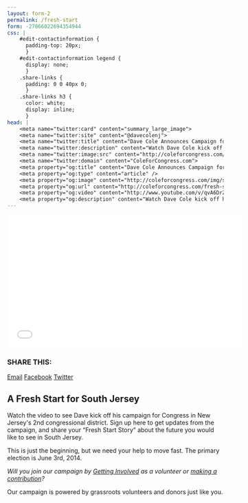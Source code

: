 ```yaml
---
layout: form-2
permalink: /fresh-start
form: -27866022694354944
css: |
    #edit-contactinformation {
      padding-top: 20px;
      }
    #edit-contactinformation legend {
      display: none;
      }
    .share-links {
      padding: 0 0 40px 0;
      }
    .share-links h3 {
      color: white;
      display: inline;
      }
head: |
    <meta name="twitter:card" content="summary_large_image">
    <meta name="twitter:site" content="@davecolenj">
    <meta name="twitter:title" content="Dave Cole Announces Campaign for Congress">
    <meta name="twitter:description" content="Watch Dave Cole kick off his campaign for Congress in New Jersey's 2nd District. Join me in supporting his campaign for a Fresh Start in South Jersey!">
    <meta name="twitter:image:src" content="http://coleforcongress.com/img/social/video-share.jpg">
    <meta name="twitter:domain" content="ColeForCongress.com">
    <meta property="og:title" content="Dave Cole Announces Campaign for Congress" />
    <meta property="og:type" content="article" />
    <meta property="og:image" content="http://coleforcongress.com/img/social/video-share.jpg" />
    <meta property="og:url" content="http://coleforcongress.com/fresh-start/" />
    <meta property="og:video" content="http://www.youtube.com/v/qvA6DrZaD7U">
    <meta property="og:description" content="Watch Dave Cole kick off his campaign for Congress in New Jersey's 2nd District. Join me in supporting his campaign for a Fresh Start in South Jersey!" />
---
```


<iframe width="548" height="308" src="//www.youtube.com/embed/qvA6DrZaD7U?rel=0&showinfo=0" frameborder="0" allowfullscreen></iframe>

<div class="share-links">
  <h3>SHARE THIS: </h3>
  <a target="_blank" href="mailto:?subject=Watch%3A%20Dave%20Cole%20Announces%20Campaign%20for%20Congress%20in%20NJ&amp;body=Dave%20Cole%20announced%20he%20is%20running%20for%20Congress%20in%20New%20Jersey's%202nd%20District.%20%0D%0A%0D%0AJoin%20me%20in%20supporting%20his%20campaign%20for%20a%20Fresh%20Start%20in%20South%20Jersey!%20%0D%0A%0D%0AWatch%20the%20video%20at%20his%20website%20to%20learn%20more%3A%20http%3A%2F%2Fcoleforcongress.com%2Ffresh-start" class="icon mail button">Email</a>
  <a href="https://www.facebook.com/sharer/sharer.php?u=http://coleforcongress.com/fresh-start/" target="_blank" class="icon facebook button">Facebook</a>
  <a href="https://twitter.com/intent/tweet?text=Watch%20%40DaveColeNJ%20kick%20off%20his%20campaign%20for%20Congress%20(NJ-2).%20A%20Fresh%20Start%20for%20%23SouthJersey!%20http%3A%2F%2Fcoleforcongress.com%2Ffresh-start" target="_blank" class="icon twitter button">Twitter</a>
</div>

## A Fresh Start for South Jersey

Watch the video to see Dave kick off his campaign for Congress in New Jersey's 2nd congressional district. Sign up here to get updates from the campaign, and share your “Fresh Start Story” about the future you would like to see in South Jersey.

This is just the beginning, but we need your help to move fast. The primary election is June 3rd, 2014.

*Will you join our campaign by [Getting Involved](/get-involved) as a volunteer or [making a contribution](/contribute)?*

Our campaign is powered by grassroots volunteers and donors just like you.
